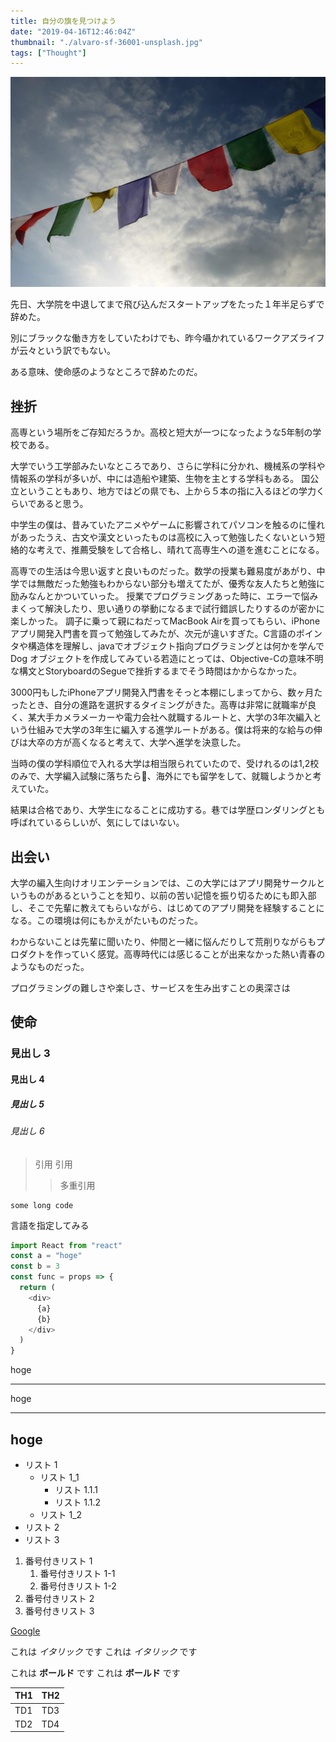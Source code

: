 ```yaml
---
title: 自分の旗を見つけよう
date: "2019-04-16T12:46:04Z"
thumbnail: "./alvaro-sf-36001-unsplash.jpg"
tags: ["Thought"]
---
```


![flags](./alvaro-sf-36001-unsplash.jpg)

先日、大学院を中退してまで飛び込んだスタートアップをたった１年半足らずで辞めた。

別にブラックな働き方をしていたわけでも、昨今囁かれているワークアズライフが云々という訳でもない。

ある意味、使命感のようなところで辞めたのだ。

## 挫折

高専という場所をご存知だろうか。高校と短大が一つになったような5年制の学校である。

大学でいう工学部みたいなところであり、さらに学科に分かれ、機械系の学科や情報系の学科が多いが、中には造船や建築、生物を主とする学科もある。
国公立ということもあり、地方ではどの県でも、上から５本の指に入るほどの学力くらいであると思う。

中学生の僕は、昔みていたアニメやゲームに影響されてパソコンを触るのに憧れがあったうえ、古文や漢文といったものは高校に入って勉強したくないという短絡的な考えで、推薦受験をして合格し、晴れて高専生への道を進むことになる。

高専での生活は今思い返すと良いものだった。数学の授業も難易度があがり、中学では無敵だった勉強もわからない部分も増えてたが、優秀な友人たちと勉強に励みなんとかついていった。
授業でプログラミングあった時に、エラーで悩みまくって解決したり、思い通りの挙動になるまで試行錯誤したりするのが密かに楽しかった。
調子に乗って親にねだってMacBook Airを買ってもらい、iPhoneアプリ開発入門書を買って勉強してみたが、次元が違いすぎた。C言語のポインタや構造体を理解し、javaでオブジェクト指向プログラミングとは何かを学んで Dog オブジェクトを作成してみている若造にとっては、Objective-Cの意味不明な構文とStoryboardのSegueで挫折するまでそう時間はかからなかった。

3000円もしたiPhoneアプリ開発入門書をそっと本棚にしまってから、数ヶ月たったとき、自分の進路を選択するタイミングがきた。高専は非常に就職率が良く、某大手カメラメーカーや電力会社へ就職するルートと、大学の3年次編入という仕組みで大学の3年生に編入する進学ルートがある。僕は将来的な給与の伸びは大卒の方が高くなると考えて、大学へ進学を決意した。

当時の僕の学科順位で入れる大学は相当限られていたので、受けれるのは1,2校のみで、大学編入試験に落ちたら、海外にでも留学をして、就職しようかと考えていた。

結果は合格であり、大学生になることに成功する。巷では学歴ロンダリングとも呼ばれているらしいが、気にしてはいない。


## 出会い

大学の編入生向けオリエンテーションでは、この大学にはアプリ開発サークルというものがあるということを知り、以前の苦い記憶を振り切るためにも即入部し、そこで先輩に教えてもらいながら、はじめてのアプリ開発を経験することになる。この環境は何にもかえがたいものだった。

わからないことは先輩に聞いたり、仲間と一緒に悩んだりして荒削りながらもプロダクトを作っていく感覚。高専時代には感じることが出来なかった熱い青春のようなものだった。

プログラミングの難しさや楽しさ、サービスを生み出すことの奥深さは



## 使命

### 見出し 3

#### 見出し 4

##### 見出し 5

###### 見出し 6

> 引用
> 引用
>
> > 多重引用

```
some long code
```

言語を指定してみる

```javascript
import React from "react"
const a = "hoge"
const b = 3
const func = props => {
  return (
    <div>
      {a}
      {b}
    </div>
  )
}
```

hoge

---

hoge

---

## hoge

- リスト 1
  - リスト 1_1
    - リスト 1.1.1
    - リスト 1.1.2
  - リスト 1_2
- リスト 2
- リスト 3



1. 番号付きリスト 1
   1. 番号付きリスト 1-1
   2. 番号付きリスト 1-2
2. 番号付きリスト 2
3. 番号付きリスト 3

[Google](https://www.google.co.jp/)

これは _イタリック_ です
これは _イタリック_ です

これは **ボールド** です
これは **ボールド** です


| TH1 | TH2 |
| --- | --- |
| TD1 | TD3 |
| TD2 | TD4 |

